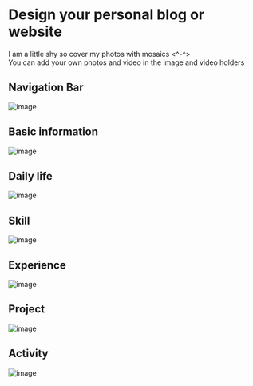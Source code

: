 # Design your personal blog or website
I am a little shy so cover my photos with mosaics <^-^>  
You can add your own photos and video in the image and video holders
## Navigation Bar
![image](https://github.com/ZhixinLai/Design-Your-Personal-page/blob/master/image_for_readme/img1.png)
## Basic information
![image](https://github.com/ZhixinLai/Design-Your-Personal-page/blob/master/image_for_readme/img2.jpg)
## Daily life
![image](https://github.com/ZhixinLai/Design-Your-Personal-page/blob/master/image_for_readme/img3.jpg)
## Skill
![image](https://github.com/ZhixinLai/Design-Your-Personal-page/blob/master/image_for_readme/img4.png)
## Experience
![image](https://github.com/ZhixinLai/Design-Your-Personal-page/blob/master/image_for_readme/img5.png)
##  Project
![image](https://github.com/ZhixinLai/Design-Your-Personal-page/blob/master/image_for_readme/img6.png)
## Activity
![image](https://github.com/ZhixinLai/Design-Your-Personal-page/blob/master/image_for_readme/img7.png)
